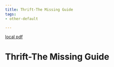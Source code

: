 ```yaml
---
title: Thrift-The Missing Guide
tags:
- other-default

---
```


[local pdf](../../../pdfs/Thrift-The%20Missing%20Guide.pdf)

# Thrift-The Missing Guide
